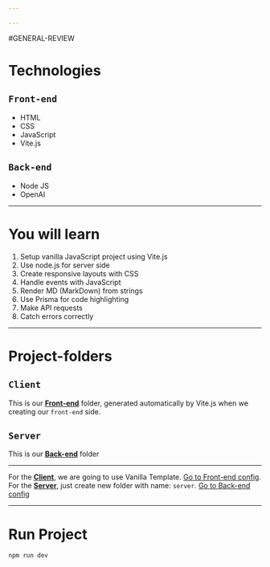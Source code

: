 ```yaml
---

---
```

#GENERAL-REVIEW
# Technologies
## `Front-end`
- HTML
- CSS
- JavaScript
- Vite.js
## `Back-end`
- Node JS
- OpenAI
---
# You will learn

1. Setup vanilla JavaScript project using Vite.js
2. Use node.js for server side
3. Create responsive layouts with CSS
4. Handle events with JavaScript
5. Render MD (MarkDown) from strings
6. Use Prisma for code highlighting
7. Make API requests
8. Catch errors correctly
---
# Project-folders
## `Client`
This is our [**Front-end**](Front-end%20config.md) folder, generated automatically by Vite.js when we creating our `front-end` side.
## `Server`
This is our [**Back-end**](Back-end%20config.md) folder

---
For the [**Client**](Front-end%20config.md), we are going to use Vanilla Template. [Go to Front-end config](Front-end%20config.md). 
For the [**Server**](Back-end%20config.md), just create new folder with name: `server`. [Go to Back-end config](Back-end%20config.md)

---
# Run Project

``` cmd
npm run dev
```

